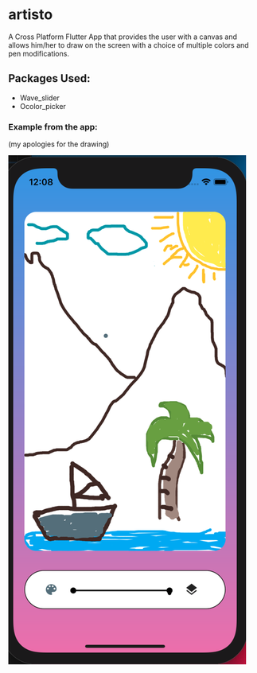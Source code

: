 # artisto

A Cross Platform Flutter App that provides the user with a canvas and allows him/her to draw
on the screen with a choice of multiple colors and pen modifications.

## Packages Used:
- Wave_slider
- Ocolor_picker

### Example from the app:
(my apologies for the drawing)

![alt text](/images/img.png)
